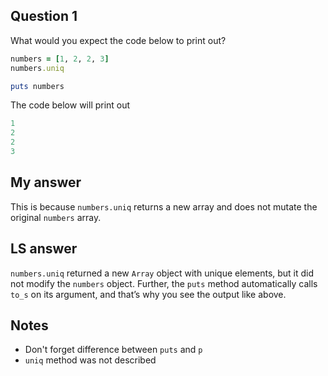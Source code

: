 Question 1
---
What would you expect the code below to print out?

```ruby
numbers = [1, 2, 2, 3]
numbers.uniq

puts numbers
```

The code below will print out 

```Ruby
1
2
2
3
```

My answer
---  
This is because `numbers.uniq` returns a new array and does not mutate the original `numbers` array. 

LS answer
---
`numbers.uniq` returned a new `Array` object with unique elements, but it did not modify the `numbers` object. Further, the `puts` method automatically calls `to_s` on its argument, and that’s why you see the output like above.

Notes
---
- Don't forget difference between `puts` and `p`
- `uniq` method was not described
